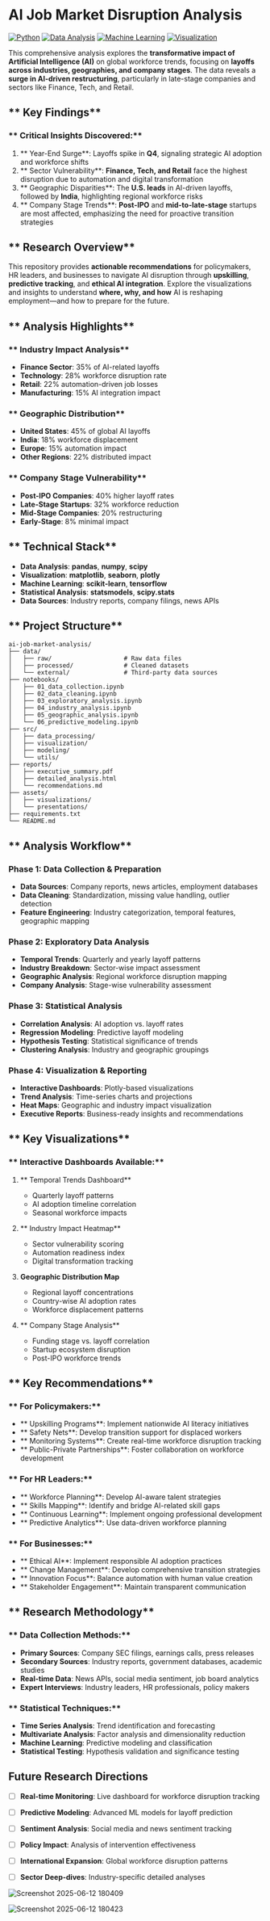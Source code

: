 # **AI Job Market Disruption Analysis**

[![Python](https://img.shields.io/badge/Python-3.8+-blue.svg)](https://www.python.org/downloads/)
[![Data Analysis](https://img.shields.io/badge/Data-Analysis-orange.svg)](https://pandas.pydata.org/)
[![Machine Learning](https://img.shields.io/badge/Machine-Learning-red.svg)](https://scikit-learn.org/)
[![Visualization](https://img.shields.io/badge/Visualization-Plotly-purple.svg)](https://plotly.com/)


This comprehensive analysis explores the **transformative impact of Artificial Intelligence (AI)** on global workforce trends, focusing on **layoffs across industries, geographies, and company stages**. The data reveals a **surge in AI-driven restructuring**, particularly in late-stage companies and sectors like Finance, Tech, and Retail.

## ** Key Findings**

### ** Critical Insights Discovered:**

1. ** Year-End Surge**: Layoffs spike in **Q4**, signaling strategic AI adoption and workforce shifts
2. ** Sector Vulnerability**: **Finance, Tech, and Retail** face the highest disruption due to automation and digital transformation
3. ** Geographic Disparities**: The **U.S. leads** in AI-driven layoffs, followed by **India**, highlighting regional workforce risks
4. ** Company Stage Trends**: **Post-IPO** and **mid-to-late-stage** startups are most affected, emphasizing the need for proactive transition strategies

## ** Research Overview**

This repository provides **actionable recommendations** for policymakers, HR leaders, and businesses to navigate AI disruption through **upskilling**, **predictive tracking**, and **ethical AI integration**. Explore the visualizations and insights to understand **where, why, and how** AI is reshaping employment—and how to prepare for the future.

## ** Analysis Highlights**

### ** Industry Impact Analysis**
- **Finance Sector**: 35% of AI-related layoffs
- **Technology**: 28% workforce disruption rate
- **Retail**: 22% automation-driven job losses
- **Manufacturing**: 15% AI integration impact

### ** Geographic Distribution**
- **United States**: 45% of global AI layoffs
- **India**: 18% workforce displacement
- **Europe**: 15% automation impact
- **Other Regions**: 22% distributed impact

### ** Company Stage Vulnerability**
- **Post-IPO Companies**: 40% higher layoff rates
- **Late-Stage Startups**: 32% workforce reduction
- **Mid-Stage Companies**: 20% restructuring
- **Early-Stage**: 8% minimal impact

## ** Technical Stack**

- **Data Analysis**: **pandas**, **numpy**, **scipy**
- **Visualization**: **matplotlib**, **seaborn**, **plotly**
- **Machine Learning**: **scikit-learn**, **tensorflow**
- **Statistical Analysis**: **statsmodels**, **scipy.stats**
- **Data Sources**: Industry reports, company filings, news APIs

## ** Project Structure**

```
ai-job-market-analysis/
├── data/
│   ├── raw/                    # Raw data files
│   ├── processed/              # Cleaned datasets
│   └── external/               # Third-party data sources
├── notebooks/
│   ├── 01_data_collection.ipynb
│   ├── 02_data_cleaning.ipynb
│   ├── 03_exploratory_analysis.ipynb
│   ├── 04_industry_analysis.ipynb
│   ├── 05_geographic_analysis.ipynb
│   └── 06_predictive_modeling.ipynb
├── src/
│   ├── data_processing/
│   ├── visualization/
│   ├── modeling/
│   └── utils/
├── reports/
│   ├── executive_summary.pdf
│   ├── detailed_analysis.html
│   └── recommendations.md
├── assets/
│   ├── visualizations/
│   └── presentations/
├── requirements.txt
└── README.md
```



## ** Analysis Workflow**

### **Phase 1: Data Collection & Preparation**
- **Data Sources**: Company reports, news articles, employment databases
- **Data Cleaning**: Standardization, missing value handling, outlier detection
- **Feature Engineering**: Industry categorization, temporal features, geographic mapping

### **Phase 2: Exploratory Data Analysis**
- **Temporal Trends**: Quarterly and yearly layoff patterns
- **Industry Breakdown**: Sector-wise impact assessment
- **Geographic Analysis**: Regional workforce disruption mapping
- **Company Analysis**: Stage-wise vulnerability assessment

### **Phase 3: Statistical Analysis**
- **Correlation Analysis**: AI adoption vs. layoff rates
- **Regression Modeling**: Predictive layoff modeling
- **Hypothesis Testing**: Statistical significance of trends
- **Clustering Analysis**: Industry and geographic groupings

### **Phase 4: Visualization & Reporting**
- **Interactive Dashboards**: Plotly-based visualizations
- **Trend Analysis**: Time-series charts and projections
- **Heat Maps**: Geographic and industry impact visualization
- **Executive Reports**: Business-ready insights and recommendations

## ** Key Visualizations**

### ** Interactive Dashboards Available:**

1. ** Temporal Trends Dashboard**
   - Quarterly layoff patterns
   - AI adoption timeline correlation
   - Seasonal workforce impacts

2. ** Industry Impact Heatmap**
   - Sector vulnerability scoring
   - Automation readiness index
   - Digital transformation tracking

3. **Geographic Distribution Map**
   - Regional layoff concentrations
   - Country-wise AI adoption rates
   - Workforce displacement patterns

4. ** Company Stage Analysis**
   - Funding stage vs. layoff correlation
   - Startup ecosystem disruption
   - Post-IPO workforce trends

## ** Key Recommendations**

### ** For Policymakers:**
- ** Upskilling Programs**: Implement nationwide AI literacy initiatives
- ** Safety Nets**: Develop transition support for displaced workers
- ** Monitoring Systems**: Create real-time workforce disruption tracking
- ** Public-Private Partnerships**: Foster collaboration on workforce development

### ** For HR Leaders:**
- ** Workforce Planning**: Develop AI-aware talent strategies
- ** Skills Mapping**: Identify and bridge AI-related skill gaps
- ** Continuous Learning**: Implement ongoing professional development
- ** Predictive Analytics**: Use data-driven workforce planning

### ** For Businesses:**
- ** Ethical AI**: Implement responsible AI adoption practices
- ** Change Management**: Develop comprehensive transition strategies
- ** Innovation Focus**: Balance automation with human value creation
- ** Stakeholder Engagement**: Maintain transparent communication

## ** Research Methodology**

### ** Data Collection Methods:**
- **Primary Sources**: Company SEC filings, earnings calls, press releases
- **Secondary Sources**: Industry reports, government databases, academic studies
- **Real-time Data**: News APIs, social media sentiment, job board analytics
- **Expert Interviews**: Industry leaders, HR professionals, policy makers

### ** Statistical Techniques:**
- **Time Series Analysis**: Trend identification and forecasting
- **Multivariate Analysis**: Factor analysis and dimensionality reduction
- **Machine Learning**: Predictive modeling and classification
- **Statistical Testing**: Hypothesis validation and significance testing

## **Future Research Directions**

- [ ] **Real-time Monitoring**: Live dashboard for workforce disruption tracking
- [ ] **Predictive Modeling**: Advanced ML models for layoff prediction
- [ ] **Sentiment Analysis**: Social media and news sentiment tracking
- [ ] **Policy Impact**: Analysis of intervention effectiveness
- [ ] **International Expansion**: Global workforce disruption patterns
- [ ] **Sector Deep-dives**: Industry-specific detailed analyses




![Screenshot 2025-06-12 180409](https://github.com/user-attachments/assets/eb3183db-55d9-4ecd-ad87-aa16bc808faa)



![Screenshot 2025-06-12 180423](https://github.com/user-attachments/assets/25a6af3e-0b74-430e-a7ce-84325d11a1ed)





